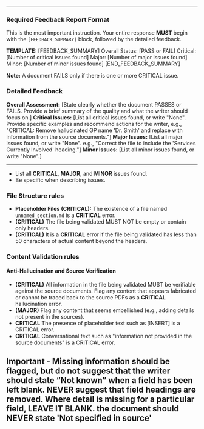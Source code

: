 
---
### Required Feedback Report Format

This is the most important instruction. Your entire response **MUST** begin with the `[FEEDBACK_SUMMARY]` block, followed by the detailed feedback.

**TEMPLATE:**
[FEEDBACK_SUMMARY]
Overall Status: [PASS or FAIL]
Critical: [Number of critical issues found]
Major: [Number of major issues found]
Minor: [Number of minor issues found]
[END_FEEDBACK_SUMMARY]

**Note:** A document FAILS only if there is one or more CRITICAL issue.

### Detailed Feedback

**Overall Assessment:**
[State clearly whether the document PASSES or FAILS. Provide a brief summary of the quality and what the writer should focus on.]
**Critical Issues:**
[List all critical issues found, or write "None". Provide specific examples and recommend actions for the writer, e.g., "CRITICAL: Remove hallucinated GP name 'Dr. Smith' and replace with information from the source documents."]
**Major Issues:**
[List all major issues found, or write "None". e.g., "Correct the file to include the 'Services Currently Involved' heading."]
**Minor Issues:**
[List all minor issues found, or write "None".]

---

*   List all **CRITICAL**, **MAJOR**, and **MINOR** issues found.
*   Be specific when describing issues.

###  File Structure rules

*   **Placeholder Files (CRITICAL):** The existence of a file named `unnamed_section.md` is a **CRITICAL** error.
*   **(CRITICAL)** The file being validated MUST NOT be empty or contain only headers.
*   **(CRITICAL)** It is a **CRITICAL** error if the file being validated has less than 50 characters of actual content beyond the headers.

### Content Validation rules

#### Anti-Hallucination and Source Verification
*   **(CRITICAL)** All information in the file being validated MUST be verifiable against the source documents. Flag any content that appears fabricated or cannot be traced back to the source PDFs as a **CRITICAL** hallucination error.
*   **(MAJOR)** Flag any content that seems embellished (e.g., adding details not present in the sources).
*   **CRITICAL** The presence of placeholder text such as [INSERT] is a CRITICAL error.
*   **CRITICAL** Conversational text such as "information not provided in the source documents" is a CRITICAL error.

**Important** - Missing information should be flagged, but do not suggest that the writer should state “Not known” when a field has been left blank. NEVER suggest that field headings are removed.
Where detail is missing for a particular field, LEAVE IT BLANK. the document should NEVER state 'Not specified in source'
---